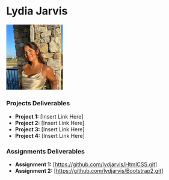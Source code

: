 # Lydia Jarvis
<img src="./assets/lydia.jpeg" style="width:150px;"/>

### Projects Deliverables
- **Project 1:** [Insert Link Here]
- **Project 2:** [Insert Link Here]
- **Project 3:** [Insert Link Here]
- **Project 4:** [Insert Link Here]

### Assignments Deliverables
- **Assignment 1:** [https://github.com/lydjarvis/HtmlCSS.git]
- **Assignment 2:** [https://github.com/lydjarvis/Bootstrap2.git]







